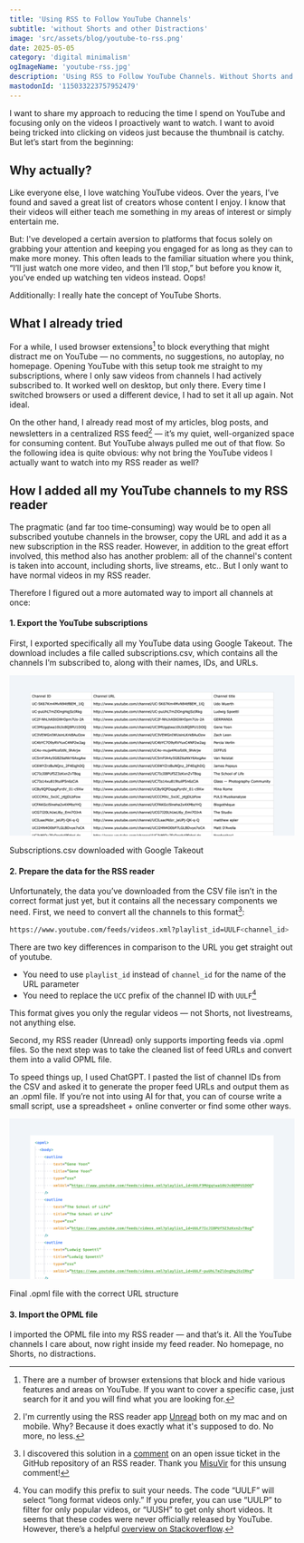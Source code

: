 ```yaml
---
title: 'Using RSS to Follow YouTube Channels'
subtitle: 'without Shorts and other Distractions'
image: 'src/assets/blog/youtube-to-rss.png'
date: 2025-05-05
category: 'digital minimalism'
ogImageName: 'youtube-rss.jpg'
description: 'Using RSS to Follow YouTube Channels. Without Shorts and other Distractions.'
mastodonId: '115033223757952479'
---
```


I want to share my approach to reducing the time I spend on YouTube and focusing only on the videos
I proactively want to watch. I want to avoid being tricked into clicking on videos just because the
thumbnail is catchy. But let’s start from the beginning:

## Why actually?

Like everyone else, I love watching YouTube videos. Over the years, I’ve found and saved a great
list of creators whose content I enjoy. I know that their videos will either teach me something in
my areas of interest or simply entertain me.

But: I've developed a certain aversion to platforms that focus solely on grabbing your attention and
keeping you engaged for as long as they can to make more money. This often leads to the familiar
situation where you think, “I’ll just watch one more video, and then I’ll stop,” but before you know
it, you’ve ended up watching ten videos instead. Oops!

Additionally: I really hate the concept of YouTube Shorts.

## What I already tried

For a while, I used browser extensions[^1] to block everything that might distract me on YouTube —
no comments, no suggestions, no autoplay, no homepage. Opening YouTube with this setup took me
straight to my subscriptions, where I only saw videos from channels I had actively subscribed to. It
worked well on desktop, but only there. Every time I switched browsers or used a different device, I
had to set it all up again. Not ideal.

On the other hand, I already read most of my articles, blog posts, and newsletters in a centralized
RSS feed[^2] — it’s my quiet, well-organized space for consuming content. But YouTube always pulled
me out of that flow. So the following idea is quite obvious: why not bring the YouTube videos I
actually want to watch into my RSS reader as well?

## How I added all my YouTube channels to my RSS reader

The pragmatic (and far too time-consuming) way would be to open all subscribed youtube channels in
the browser, copy the URL and add it as a new subscription in the RSS reader. However, in addition
to the great effort involved, this method also has another problem: all of the channel's content is
taken into account, including shorts, live streams, etc.. But I only want to have normal videos in
my RSS reader.

Therefore I figured out a more automated way to import all channels at once:

#### 1. Export the YouTube subscriptions

First, I exported specifically all my YouTube data using Google Takeout. The download includes a
file called subscriptions.csv, which contains all the channels I’m subscribed to, along with their
names, IDs, and URLs.

![csv table of the exported Youtube Channel data](../../assets/blog/youtube-channel-csv.png)

<figcaption>Subscriptions.csv downloaded with Google Takeout</figcaption>

#### 2. Prepare the data for the RSS reader

Unfortunately, the data you’ve downloaded from the CSV file isn’t in the correct format just yet,
but it contains all the necessary components we need. First, we need to convert all the channels to
this format[^3]:

```sh
https://www.youtube.com/feeds/videos.xml?playlist_id=UULF<channel_id>
```

There are two key differences in comparison to the URL you get straight out of youtube.

- You need to use `playlist_id` instead of `channel_id` for the name of the URL parameter
- You need to replace the `UCC` prefix of the channel ID with `UULF`[^4]

This format gives you only the regular videos — not Shorts, not livestreams, not anything else.

Second, my RSS reader (Unread) only supports importing feeds via .opml files. So the next step was
to take the cleaned list of feed URLs and convert them into a valid OPML file.

To speed things up, I used ChatGPT. I pasted the list of channel IDs from the CSV and asked it to
generate the proper feed URLs and output them as an .opml file. If you’re not into using AI for
that, you can of course write a small script, use a spreadsheet + online converter or find some
other ways.

![OPML file of the adjusted Youtube Channel data](../../assets/blog/youtube-channel-opml.png)

<figcaption>Final .opml file with the correct URL structure</figcaption>

#### 3. Import the OPML file

I imported the OPML file into my RSS reader — and that’s it. All the YouTube channels I care about,
now right inside my feed reader. No homepage, no Shorts, no distractions.

[^1]:
    There are a number of browser extensions that block and hide various features and areas on
    YouTube. If you want to cover a specific case, just search for it and you will find what you are
    looking for.

[^2]:
    I'm currently using the RSS reader app [Unread](https://www.goldenhillsoftware.com/unread/) both
    on my mac and on mobile. Why? Because it does exactly what it's supposed to do. No more, no
    less.

[^3]:
    I discovered this solution in a
    [comment](https://github.com/FreshRSS/Extensions/issues/234#issuecomment-2738509387) on an open
    issue ticket in the GitHub repository of an RSS reader. Thank you
    [MisuVir](https://github.com/MisuVir) for this unsung comment!

[^4]:
    You can modify this prefix to suit your needs. The code “UULF” will select “long format videos
    only.” If you prefer, you can use “UULP” to filter for only popular videos, or “UUSH” to get
    only short videos. It seems that these codes were never officially released by YouTube. However,
    there’s a helpful [overview on Stackoverflow](https://stackoverflow.com/a/76602819).
